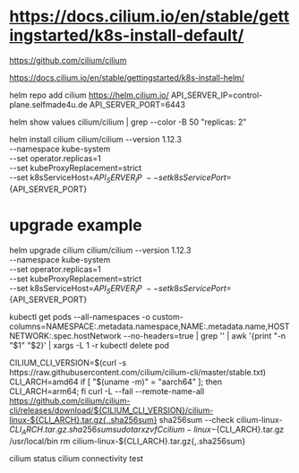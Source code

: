 # https://docs.cilium.io/en/stable/gettingstarted/k8s-install-default/
https://github.com/cilium/cilium

https://docs.cilium.io/en/stable/gettingstarted/k8s-install-helm/

helm repo add cilium https://helm.cilium.io/
API_SERVER_IP=control-plane.selfmade4u.de
API_SERVER_PORT=6443

helm show values cilium/cilium | grep --color -B 50 "replicas: 2"


helm install cilium cilium/cilium --version 1.12.3 \
    --namespace kube-system \
    --set operator.replicas=1 \
    --set kubeProxyReplacement=strict \
    --set k8sServiceHost=${API_SERVER_IP} \
    --set k8sServicePort=${API_SERVER_PORT}

# upgrade example
helm upgrade cilium cilium/cilium --version 1.12.3 \
    --namespace kube-system \
    --set operator.replicas=1 \
    --set kubeProxyReplacement=strict \
    --set k8sServiceHost=${API_SERVER_IP} \
    --set k8sServicePort=${API_SERVER_PORT}

kubectl get pods --all-namespaces -o custom-columns=NAMESPACE:.metadata.namespace,NAME:.metadata.name,HOSTNETWORK:.spec.hostNetwork --no-headers=true | grep '<none>' | awk '{print "-n "$1" "$2}' | xargs -L 1 -r kubectl delete pod

CILIUM_CLI_VERSION=$(curl -s https://raw.githubusercontent.com/cilium/cilium-cli/master/stable.txt)
CLI_ARCH=amd64
if [ "$(uname -m)" = "aarch64" ]; then CLI_ARCH=arm64; fi
curl -L --fail --remote-name-all https://github.com/cilium/cilium-cli/releases/download/${CILIUM_CLI_VERSION}/cilium-linux-${CLI_ARCH}.tar.gz{,.sha256sum}
sha256sum --check cilium-linux-${CLI_ARCH}.tar.gz.sha256sum
sudo tar xzvfC cilium-linux-${CLI_ARCH}.tar.gz /usr/local/bin
rm cilium-linux-${CLI_ARCH}.tar.gz{,.sha256sum}

cilium status
cilium connectivity test